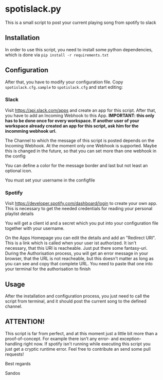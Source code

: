 # spotislack.py

This is a small script to post your current playing song from spotify to slack

## Installation
In order to use this script, you need to install some python dependencies, which is done via `pip install -r requirements.txt`

## Configuration
After that, you have to modify your configuration file. Copy `spotislack.cfg.sample` to `spotislack.cfg` and start editing:

### Slack
Visit https://api.slack.com/apps and create an app for this script. After that, you have to add an Incoming Webhook to this App.
**IMPORTANT: this only has to be done once for every workspace. If another user of your workspace already created an app for this script, ask him for the incomming webhook url.**

The Channel to which the message of this script is posted depends on the Incoming Webhook. At the moment only one Webhook is supported. Maybe this is changed in the future, so that you can set more than one webhook in the config

You can define a color for the message border and last but not least an optional icon.

You must set your username in the configfile

### Spotify
Visit https://developer.spotify.com/dashboard/login to create your own app. This is necessary to get the needed credentials for reading your personal playlist details

You will get a client id and a secret which you put into your configuration file together with your username.

On the Apps Homepage you can edit the details and add an "Redirect URI". This is a link which is called when your user ist authorized. It isn't necessary, that this URI is reacheable. Just put there some fantasy-uri.
During the Authorisation process, you will get an error message in your browser, that the URL is not reacheable, but this doesn't matter as long as you can see and copy that complete URL. You need to paste that one into your terminal for the authorisation to finish

## Usage
After the installation and configuration process, you just need to call the script from terminal, and it should post the current song to the defined channel.

## ATTENTION!
This script is far from perfect, and at this moment just a little bit more than a proof-of-concept. For example there isn't any error- and exception-handling right now. If spotify isn't running while executing this script you just get a cryptic runtime error.
Feel free to contribute an send some pull requests!

Best regards

Sandos

